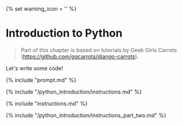 {% set warning_icon = '<span class="glyphicon glyphicon-exclamation-sign" style="color: red;" aria-hidden="true" data-toggle="tooltip" title="An error is expected when you run this command!" ></span>' %}

# Introduction to Python

> Part of this chapter is based on tutorials by Geek Girls Carrots 
(https://github.com/ggcarrots/django-carrots).

Let's write some code!

{% include "prompt.md" %}

{% include "/python_introduction/instructions.md" %}

{% include "instructions.md" %}

{% include "/python_introduction/instructions_part_two.md" %}